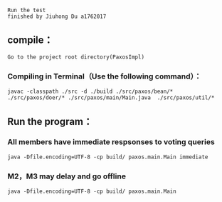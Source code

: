     Run the test
    finished by Jiuhong Du a1762017

## compile：

    Go to the project root directory(PaxosImpl)
### Compiling in Terminal（Use the following command）：
    
    javac -classpath ./src -d ./build ./src/paxos/bean/* ./src/paxos/doer/* ./src/paxos/main/Main.java  ./src/paxos/util/*

## Run the program：

### All members have immediate respsonses to voting queries

```
java -Dfile.encoding=UTF-8 -cp build/ paxos.main.Main immediate
```

### M2，M3 may delay and go offline 

```
java -Dfile.encoding=UTF-8 -cp build/ paxos.main.Main
```
